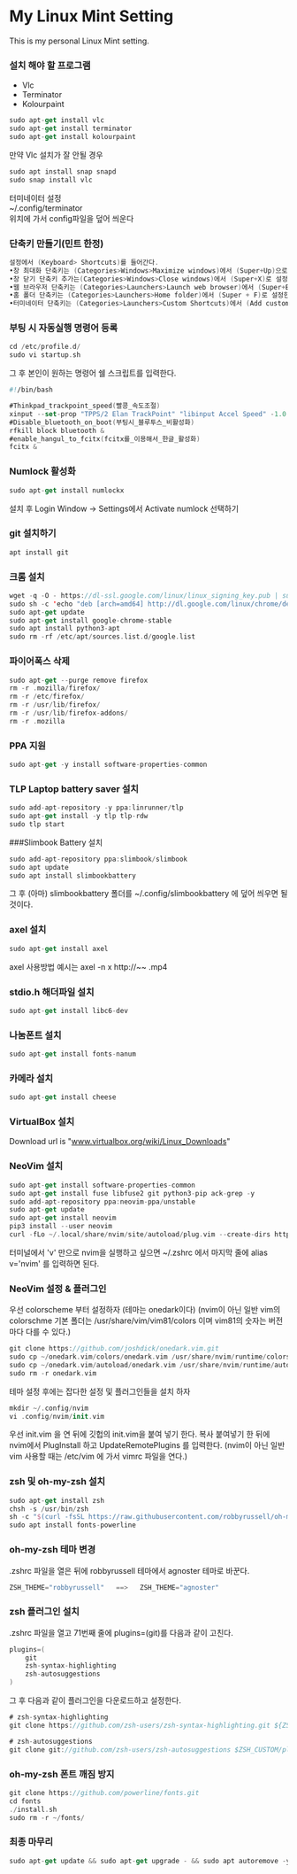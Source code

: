 # My Linux Mint Setting
This is my personal Linux Mint setting.  

### 설치 해야 할 프로그램
* Vlc
* Terminator
* Kolourpaint
```swift
sudo apt-get install vlc
sudo apt-get install terminator
sudo apt-get install kolourpaint
```
만약 Vlc 설치가 잘 안될 경우
```swift
sudo apt install snap snapd
sudo snap install vlc
```
터미네이터 설정  
~/.config/terminator  
위치에 가서 config파일을 덮어 씌운다  
  
### 단축키 만들기(민트 한정)
```swift
설정에서 (Keyboard> Shortcuts)를 들어간다.
•창 최대화 단축키는 (Categories>Windows>Maximize windows)에서 (Super+Up)으로 설정한다.
•창 닫기 단축키 추가는(Categories>Windows>Close windows)에서 (Super+X)로 설정한다.
•웹 브라우저 단축키는 (Categories>Launchers>Launch web browser)에서 (Super+E)로 설정한다.
•홈 폴더 단축키는 (Categories>Launchers>Home folder)에서 (Super + F)로 설정한다,
•터미네이터 단축키는 (Categories>Launchers>Custom Shortcuts)에서 (Add custom shortcut)를 누른 뒤 Name 하고 Command를 terminator로 하고 단축키는 (Super+T)로 설정한다.
```

### 부팅 시 자동실행 명령어 등록
```swift
cd /etc/profile.d/ 
sudo vi startup.sh
```

그 후 본인이 원하는 명령어 쉘 스크립트를 입력한다.
```swift
#!/bin/bash

#Thinkpad_trackpoint_speed(빨콩_속도조절)
xinput --set-prop "TPPS/2 Elan TrackPoint" "libinput Accel Speed" -1.0 &
#Disable_bluetooth_on_boot(부팅시_블루투스_비활성화)
rfkill block bluetooth &
#enable_hangul_to_fcitx(fcitx를_이용해서_한글_활성화)
fcitx &
```

### Numlock 활성화
```swift
sudo apt-get install numlockx
```
설치 후 Login Window -> Settings에서 Activate numlock 선택하기

### git 설치하기
```swift
apt install git
```

### 크롬 설치
```swift
wget -q -O - https://dl-ssl.google.com/linux/linux_signing_key.pub | sudo apt-key add -
sudo sh -c 'echo "deb [arch=amd64] http://dl.google.com/linux/chrome/deb/ stable main" >> /etc/apt/sources.list.d/google.list'
sudo apt-get update
sudo apt-get install google-chrome-stable
sudo apt install python3-apt
sudo rm -rf /etc/apt/sources.list.d/google.list
```

### 파이어폭스 삭제
```swift
sudo apt-get --purge remove firefox
rm -r .mozilla/firefox/
rm -r /etc/firefox/
rm -r /usr/lib/firefox/
rm -r /usr/lib/firefox-addons/
rm -r .mozilla
```

### PPA 지원
```swift
sudo apt-get -y install software-properties-common
```

### TLP Laptop battery saver 설치
```swift
sudo add-apt-repository -y ppa:linrunner/tlp
sudo apt-get install -y tlp tlp-rdw
sudo tlp start
```

###Slimbook Battery 설치
```swift
sudo add-apt-repository ppa:slimbook/slimbook
sudo apt update
sudo apt install slimbookbattery
```
그 후 (아마) slimbookbattery 폴더를 ~/.config/slimbookbattery 에 덮어 씌우면 될 것이다.

### axel 설치
```swift
sudo apt-get install axel
```
axel 사용방법 예시는 axel -n x http://~~ .mp4

### stdio.h 해더파일 설치
```swift
sudo apt-get install libc6-dev
```

### 나눔폰트 설치
```swift
sudo apt-get install fonts-nanum
```

### 카메라 설치
```swift
sudo apt-get install cheese
```

### VirtualBox 설치
Download url is "www.virtualbox.org/wiki/Linux_Downloads"

### NeoVim 설치
```swift
sudo apt-get install software-properties-common
sudo apt-get install fuse libfuse2 git python3-pip ack-grep -y
sudo add-apt-repository ppa:neovim-ppa/unstable
sudo apt-get update
sudo apt-get install neovim
pip3 install --user neovim
curl -fLo ~/.local/share/nvim/site/autoload/plug.vim --create-dirs https://raw.githubusercontent.com/junegunn/vim-plug/master/plug.vim
```
터미널에서 'v' 만으로 nvim을 실행하고 싶으면 ~/.zshrc 에서 마지막 줄에 alias v='nvim' 를 입력하면 된다.

### NeoVim 설정 & 플러그인
우선 colorscheme 부터 설정하자
(테마는 onedark이다)
(nvim이 아닌 일반 vim의 colorschme 기본 폴더는 /usr/share/vim/vim81/colors 이며 vim81의 숫자는 버전마다 다를 수 있다.)
```swift
git clone https://github.com/joshdick/onedark.vim.git
sudo cp ~/onedark.vim/colors/onedark.vim /usr/share/nvim/runtime/colors/
sudo cp ~/onedark.vim/autoload/onedark.vim /usr/share/nvim/runtime/autoload/
sudo rm -r onedark.vim
```
테마 설정 후에는 잡다한 설정 및 플러그인들을 설치 하자
```swift
mkdir ~/.config/nvim
vi .config/nvim/init.vim
```
우선 init.vim 을 연 뒤에 깃헙의 init.vim을 붙여 넣기 한다.
복사 붙여넣기 한 뒤에 nvim에서 PlugInstall 하고 UpdateRemotePlugins 를 입력한다.
(nvim이 아닌 일반 vim 사용할 때는 /etc/vim 에 가서 vimrc 파일을 연다.)

### zsh 및 oh-my-zsh 설치
```swift
sudo apt-get install zsh
chsh -s /usr/bin/zsh
sh -c "$(curl -fsSL https://raw.githubusercontent.com/robbyrussell/oh-my-zsh/master/tools/install.sh)"
sudo apt install fonts-powerline
```

### oh-my-zsh 테마 변경
.zshrc 파일을 열은 뒤에 robbyrussell 테마에서 agnoster 테마로 바꾼다.
```swift
ZSH_THEME="robbyrussell"   ==>   ZSH_THEME="agnoster"
```

### zsh 플러그인 설치
.zshrc 파일을 열고 71번째 줄에 plugins=(git)를 다음과 같이 고친다.
```swift
plugins=(
    git
    zsh-syntax-highlighting 
    zsh-autosuggestions 
)
```
그 후 다음과 같이 플러그인을 다운로드하고 설정한다.
```swift
# zsh-syntax-highlighting
git clone https://github.com/zsh-users/zsh-syntax-highlighting.git ${ZSH_CUSTOM:-~/.oh-my-zsh/custom}/plugins/zsh-syntax-highlighting

# zsh-autosuggestions
git clone git://github.com/zsh-users/zsh-autosuggestions $ZSH_CUSTOM/plugins/zsh-autosuggestions
```

### oh-my-zsh 폰트 깨짐 방지
```swift
git clone https://github.com/powerline/fonts.git
cd fonts
./install.sh
sudo rm -r ~/fonts/
```

### 최종 마무리
```swift
sudo apt-get update && sudo apt-get upgrade - && sudo apt autoremove -y && sudo apt autoclean -y
```
